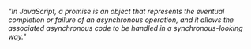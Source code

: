 _"In JavaScript, a promise is an object that represents the eventual completion or failure of an asynchronous operation, and it allows the associated asynchronous code to be handled in a synchronous-looking way."_
